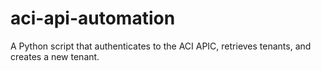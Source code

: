 # aci-api-automation
A Python script that authenticates to the ACI APIC, retrieves tenants, and creates a new tenant.
